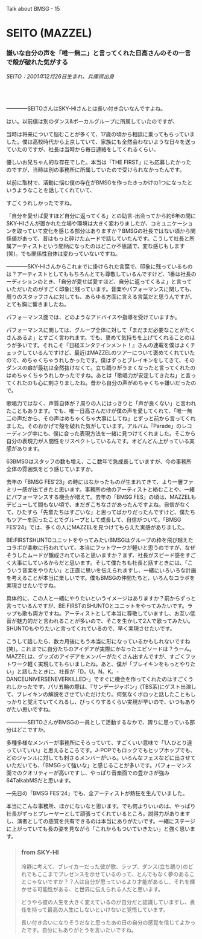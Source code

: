 Talk about BMSG - 15

# SEITO (MAZZEL)
### 嫌いな自分の声を「唯一無二」と言ってくれた日高さんのその一言で殻が破れた気がする

*SEITO：2001年12月26日生まれ、兵庫県出身*

<br/><br/><br/>
————SEITOさんはSKY-HIさんとは長い付き合いなんですよね。

はい。以前僕は別のダンス&ボーカルグループに所属していたのですが、

当時は将来について悩むことが多くて、17歳の頃から相談に乗ってもらっていました。僕は高校時代から上京していて、家族にも全然会わないような日々を送っていたのですが、社長は当時から毎日連絡をしてくれるくらい、

優しいお兄ちゃん的な存在でした。本当は「THE FIRST」にも応募したかったのですが、当時は別の事務所に所属していたので受けられなかったんです。

以前に取材で、活動に悩む僕の存在がBMSGを作ったきっかけの1つになったというようなことを話してくれていて、

すごくうれしかったですね。

「自分を愛せば愛すほど自分に返ってくる」との助言-出会ってから約6年の間にSKY-HIさんが置かれた立場や環境は大きく変わりましたが、コミュニケーションを取っていて変化を感じる部分はありますか？BMSGの社長ではない頃から関係値があって、昔はもっと砕けたムードで話していたんです。こうして社長と所属アーティストという間柄になったのはどこか不思議で、変な感じもします(笑)。でも関係性自体は変わっていないですね。

————SKY-HIさんからこれまでに掛けられた言葉で、印象に残っているものは？アーティストとしてももちろんとても尊敬しているんですけど、1番は社長のーディションのとき、「自分が愛せば愛すほど、自分に返ってくるよ」と言っていただいたのがすごく印象に残っています。音楽やパフォーマンスに関しても、周りのスタッフさんに対しても、あらゆる方面に言える言葉だと思うんですが、とても胸に響きましたね。

パフォーマンス面では、どのようなアドバイスや指導を受けていますか。

パフォーマンスに関しては、グループ全体に対して「まだまだ必要なことがたくさんあるよ」とすごく言われます。でも、褒めて気持ちを上げてくれることのほうが多いです。それこそ『日経エンタテインメント！』さんの連載を僕はよくチェックしているんですけど、最近はMAZZELのツアーについて褒めてくれていたので、めちゃくちゃうれしかったです。僕はずっとブレイキンをしてきて、そのダンスの癖が最初は全然抜けなくて。立ち踊りがうまくなったと言ってくれたのはめちゃくちゃうれしかったですね。あとは「歌唱力が安定してきたね」と言ってくれたのも心に刺さりましたね。昔から自分の声がめちゃくちゃ嫌いだったので。

歌唱力ではなく、声質自体が？周りの人にはっきりと「声が良くない」と言われたこともあります。でも、唯一日高さんだけが僕の声を愛してくれて、「唯一無二の声だから、その声はめちゃくちゃ大事にしてね」とずっと前から言ってくれました。そのおかげで殻を破れた気がしています。アルバム『Parade」のレコーディング中にも、僕に合った表現方法を一緒に見つけてくれました。そこから自分の表現力が人間性をリスペクトしているんです。オどんどん上がっている実感があります。

63BMSGはスタッフの数も増え、ここ数年で急成長していますが、今の事務所全体の雰囲気をどう感じていますか。

去年の「BMSG FES'23」の時にはなかったものが生まれてきて、より一層ファミリー感が出てきたと思います。事務所の他のアーティストと絡むことや、一緒にパフォーマンスする機会が増えて。去年の「BMSG FES」の頃は、MAZZELもデビューして間もない頃で、まだぎこちなさがあったんですよね。自信がなくて、ひたすら「先輩たちはすごいな」と思ってばかりだったんですけど、僕たちもツアーを回ったことでグループとして成長して、自信がついて。「BMSG FES'24」では、多くの人にMAZZELを見つけてもらえた実感がありました。

BE:FIRSTSHUNTOユニットをやってみたいBMSGはグループの枠を飛び越えたコラボが柔軟に行われていて、本当にフットワークが軽いと思うのですが、なぜそうしたムードが醸成されていると思いますか？まず、社長がスピード感をすごく大事にしているからだと思います。そして僕たちも社長と話すときには、「こういう音楽をやりたい」と正直に思いを伝えられますし、一緒にいろいろな計画を考えることが本当に楽しいです。僕もBMSGの仲間たちと、いろんなコラボを実現させたいですね。

具体的に、この人と一緒にやりたいというイメージはありますか？前からずっと言っているんですが、BE:FIRSTのSHUNTOとユニットをやってみたいです。ラップも歌も両方ですね。アーティストとして本当に尊敬していますし、お互い低音が魅力的だと言われることが多いので、そこを生かして2人で歌ってみたい。SHUNTOもやりたいと言ってくれているので、早く実現させたいです。

こうして話したら、数カ月後にもう本当に形になっているかもしれないですね(笑)。これまでに自分たちのアイデアが実際にかなったエピソードは？うーん。MAZZELは、グッズのアイデアをメンバーがたくさん出すんですが、すごくフットワーク軽く実現してもらいましたね。あと、僕が「ブレイキンをもっとやりたい」と話したときに、社長が「D。U。N。K。-DANCEUNIVERSENEVERKILLED-」ですぐに機会を作ってくれたのはすごくうれしかったです。パリ五輪の際は、『サンデージャポン」(TBS系)にゲスト出演して、ブレイキンの解説をさせていただけたり。何気なくポロッと話したこともしっかりと覚えていてくれるし、びっくりするくらい実現が早いので、いつもありがたい思いですね。

————SEITOさんがBMSGの一員として活動するなかで、誇りに思っている部分はどこですか。

多種多様なメンバーが事務所にそろっていて、すごくいい意味で「1人ひとり違っていていい」と思えるところです。J-POPでもロックでもヒップホップでも、どのジャンルに対しても刺さるメンバーがいる。いろんなフェスなどに出させていただいても、「BMSGって強いな」と感じることが多いです。パフォーマンス面でのクオリティーが高いですし、やっぱり音楽面での豊かさが強み64TalkabMSだと思います。

—先日の「BMSG FES'24」でも、全アーティストが熱狂を生んでいました。

本当にこんな事務所、ほかにないなと思います。でも何よりいいのは、やっぱり社長がずっとプレーヤーとして頑張ってくれているところ。説得力がありますし、演者としての感覚を共有できるのは本当にありがたいです。一緒にステージに上がっていても長の姿を見ながら「これからもついていきたい」と強く思います。



> ### from SKY-HI
> 
> 冷静に考えて、ブレイカーだった彼が歌、ラップ、ダンス(立ち踊り)のどれでもここまでプレゼンスを示せているのって、とんでもなく夢のあることじゃないですか？？人は自分が思っているより才能があるし、それを輝かせる可能性がある、と世界に伝えられる人だと思います。
> 
> どうやら彼の人生を大きく変えているのが自分だと認識していますし、責任を持って最高の人生にしないといけないと覚悟しています。
> 
> 長い付き合いになりそうだなと思ったあの日の自分の感覚を信じてよかったです。自分にもありがとうを言いたいですね。
> 



